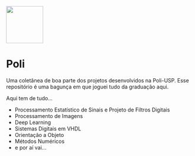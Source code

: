 <img src=http://www.usp.br/aun/antigo/imagens/EP.jpg width=100>

# Poli

Uma coletânea de boa parte dos projetos desenvolvidos na Poli-USP.
Esse repositório é uma bagunça em que joguei tudo da graduação aqui.

Aqui tem de tudo...

- Processamento Estatístico de Sinais e Projeto de Filtros Digitais
- Processamento de Imagens
- Deep Learning
- Sistemas Digitais em VHDL
- Orientação a Objeto
- Métodos Numéricos
- e por aí vai...
